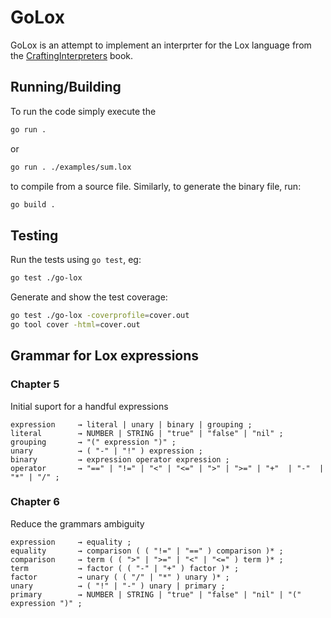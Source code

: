 # GoLox

GoLox is an attempt to implement an interprter for the Lox language from the [CraftingInterpreters](https://craftinginterpreters.com/) book.

## Running/Building

To run the code simply execute the

```sh
go run .
```

or

```sh
go run . ./examples/sum.lox
```

to compile from a source file. Similarly, to generate the binary file, run:

```sh
go build .
```

## Testing

Run the tests using `go test`, eg:

```sh
go test ./go-lox
```

Generate and show the test coverage:

```sh
go test ./go-lox -coverprofile=cover.out
go tool cover -html=cover.out
```

## Grammar for Lox expressions

### Chapter 5

Initial suport for a handful expressions

```
expression     → literal | unary | binary | grouping ;
literal        → NUMBER | STRING | "true" | "false" | "nil" ;
grouping       → "(" expression ")" ;
unary          → ( "-" | "!" ) expression ;
binary         → expression operator expression ;
operator       → "==" | "!=" | "<" | "<=" | ">" | ">=" | "+"  | "-"  | "*" | "/" ;
```

### Chapter 6

Reduce the grammars ambiguity

```
expression     → equality ;
equality       → comparison ( ( "!=" | "==" ) comparison )* ;
comparison     → term ( ( ">" | ">=" | "<" | "<=" ) term )* ;
term           → factor ( ( "-" | "+" ) factor )* ;
factor         → unary ( ( "/" | "*" ) unary )* ;
unary          → ( "!" | "-" ) unary | primary ;
primary        → NUMBER | STRING | "true" | "false" | "nil" | "(" expression ")" ;
```
